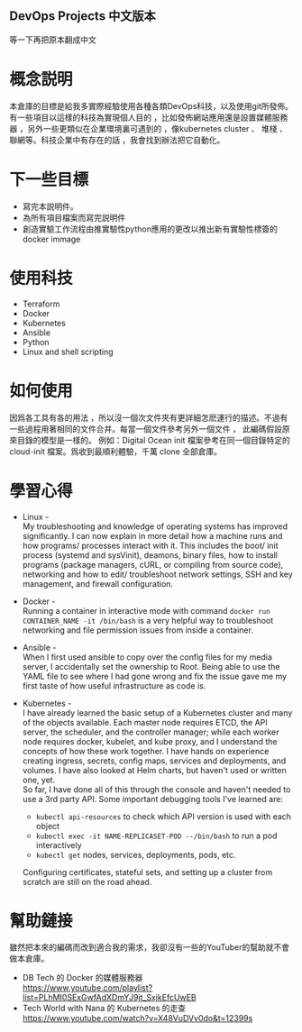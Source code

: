## DevOps Projects 中文版本
等一下再把原本翻成中文

# 概念説明
本倉庫的目標是給我多實際經驗使用各種各類DevOps科技，以及使用git所發佈。有一些項目以這樣的科技為實現個人目的 ，比如發佈網站應用還是設置媒體服務器 ，另外一些更類似在企業環境裏可遇到的 ，像kubernetes cluster 、 堆棧 、 聯網等。科技企業中有存在的話 ，我會找到辦法把它自動化。

# 下一些目標
* 寫完本説明件。
* 為所有項目檔案而寫完説明件
* 創造實驗工作流程由推實驗性python應用的更改以推出新有實驗性標簽的docker immage

# 使用科技
* Terraform
* Docker
* Kubernetes
* Ansible
* Python
* Linux and shell scripting

# 如何使用
因爲各工具有各的用法 ，所以沒一個次文件夾有更詳細怎麽運行的描述。不過有一些過程用著相同的文件合并。每當一個文件參考另外一個文件 ， 此編碼假設原來目錄的模型是一樣的。
例如：Digital Ocean init 檔案參考在同一個目錄特定的 cloud-init 檔案。爲收到最順利體驗，千萬 clone 全部倉庫。

# 學習心得
 * Linux -  
   My troubleshooting and knowledge of operating systems has improved significantly. I can now explain in more detail how a machine runs and how programs/ processes interact with it. This includes the boot/ init process (systemd and sysVinit), deamons, binary files, how to install programs (package managers, cURL, or compiling from source code), networking and how to edit/ troubleshoot network settings, SSH and key management, and firewall configuration. 
 * Docker -  
   Running a container in interactive mode with command `docker run CONTAINER_NAME -it /bin/bash` is a very helpful way to troubleshoot networking and file permission issues from inside a container.  
 * Ansible -  
   When I first used ansible to copy over the config files for my media server, I accidentally set the ownership to Root. Being able to use the YAML file to see where I had gone wrong and fix the issue gave me my first taste of how useful infrastructure as code is. 
 * Kubernetes -  
   I have already learned the basic setup of a Kubernetes cluster and many of the objects available. Each master node requires ETCD, the API server, the scheduler, and the controller manager; while each worker node requires docker, kubelet, and kube proxy, and I understand the concepts of how these work together. I have hands on experience creating ingress, secrets, config maps, services and deployments, and volumes. I have also looked at Helm charts, but haven't used or written one, yet.  
   So far, I have done all of this through the console and haven't needed to use a 3rd party API. Some important debugging tools I've learned are:  
   * `kubectl api-resources` to check which API version is used with each object
   * `kubectl exec -it NAME-REPLICASET-POD --/bin/bash` to run a pod interactively
   * `kubectl get` nodes, services, deployments, pods, etc.  

   Configuring certificates, stateful sets, and setting up a cluster from scratch are still on the road ahead.  
   
# 幫助鏈接
雖然把本來的編碼而改到適合我的需求，我卻沒有一些的YouTuber的幫助就不會做本倉庫。
* DB Tech 的 Docker 的媒體服務器  
https://www.youtube.com/playlist?list=PLhMI0SExGwfAdXDmYJ9jt_SxjkEfcUwEB  
* Tech World with Nana 的 Kubernetes 的走查  
https://www.youtube.com/watch?v=X48VuDVv0do&t=12399s  
   